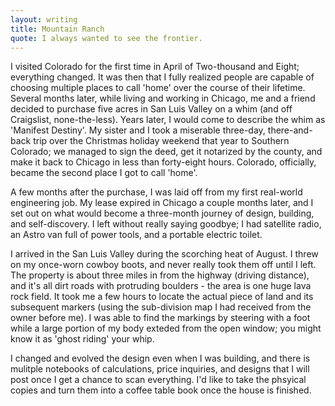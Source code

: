 ```yaml
---
layout: writing
title: Mountain Ranch
quote: I always wanted to see the frontier.
---
```


I visited Colorado for the first time in April of Two-thousand and Eight; everything changed. It was then that I fully realized people are capable of choosing multiple places to call 'home' over the course of their lifetime. Several months later, while living and working in Chicago, me and a friend decided to purchase five acres in San Luis Valley on a whim (and off Craigslist, none-the-less). Years later, I would come to describe the whim as 'Manifest Destiny'. My sister and I took a miserable three-day, there-and-back trip over the Christmas holiday weekend that year to Southern Colorado; we managed to sign the deed, get it notarized by the county, and make it back to Chicago in less than forty-eight hours. Colorado, officially, became the second place I got to call 'home'.

A few months after the purchase, I was laid off from my first real-world engineering job. My lease expired in Chicago a couple months later, and I set out on what would become a three-month journey of design, building, and self-discovery. I left without really saying goodbye; I had satellite radio, an Astro van full of power tools, and a portable electric toilet.

I arrived in the San Luis Valley during the scorching heat of August. I threw on my once-worn cowboy boots, and never really took them off until I left. The property is about three miles in from the highway (driving distance), and it's all dirt roads with protruding boulders - the area is one huge lava rock field. It took me a few hours to locate the actual piece of land and its subsequent markers (using the sub-division map I had received from the owner before me). I was able to find the markings by steering with a foot while a large portion of my body exteded from the open window; you might know it as 'ghost riding' your whip.

I changed and evolved the design even when I was building, and there is mulitple notebooks of calculations, price inquiries, and designs that I will post once I get a chance to scan everything. I'd like to take the phsyical copies and turn them into a coffee table book once the house is finished.